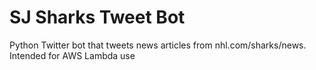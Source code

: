 # SJ Sharks Tweet Bot
Python Twitter bot that tweets news articles from nhl.com/sharks/news. Intended for AWS Lambda use
